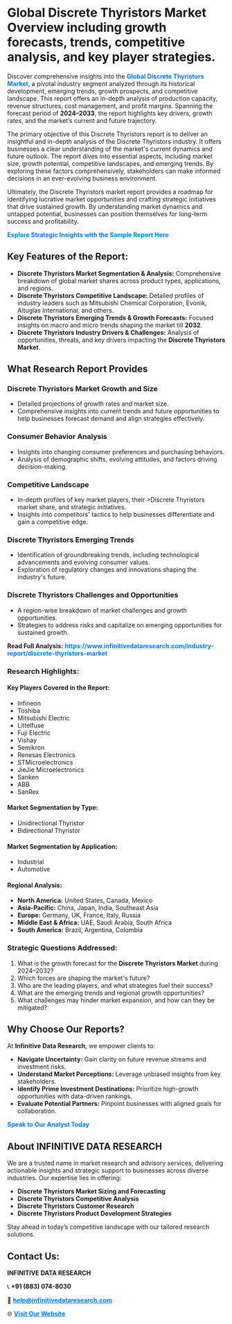 <h1>Global Discrete Thyristors Market Overview including growth forecasts, trends, competitive analysis, and key player strategies.</h1>
<p>
Discover comprehensive insights into the 
<a href="https://www.infinitivedataresearch.com/industry-report/discrete-thyristors-market" rel="dofollow" style="color: #007BFF; text-decoration: none;"><strong>Global Discrete Thyristors Market</strong></a>, a pivotal industry segment analyzed through its historical development, emerging trends, growth prospects, and competitive landscape. This report offers an in-depth analysis of production capacity, revenue structures, cost management, and profit margins. Spanning the forecast period of <strong>2024–2033</strong>, the report highlights key drivers, growth rates, and the market’s current and future trajectory.
</p>
<p>
The primary objective of this Discrete Thyristors report is to deliver an insightful and in-depth analysis of the Discrete Thyristors industry. It offers businesses a clear understanding of the market's current dynamics and future outlook. The report dives into essential aspects, including market size, growth potential, competitive landscapes, and emerging trends. By exploring these factors comprehensively, stakeholders can make informed decisions in an ever-evolving business environment.
</p>
<p>
Ultimately, the Discrete Thyristors market report provides a roadmap for identifying lucrative market opportunities and crafting strategic initiatives that drive sustained growth. By understanding market dynamics and untapped potential, businesses can position themselves for long-term success and profitability.
</p>
<p>
<a href="https://www.infinitivedataresearch.com/request-sample/reportId=107137" style="color: #007BFF; text-decoration: none;"><strong>Explore Strategic Insights with the Sample Report Here</strong></a>
</p>

<h2>Key Features of the Report:</h2>
<ul>
<li><strong>Discrete Thyristors Market Segmentation & Analysis:</strong> Comprehensive breakdown of global market shares across product types, applications, and regions.</li>
<li><strong>Discrete Thyristors Competitive Landscape:</strong> Detailed profiles of industry leaders such as Mitsubishi Chemical Corporation, Evonik, Altuglas International, and others.</li>
<li><strong>Discrete Thyristors Emerging Trends & Growth Forecasts:</strong> Focused insights on macro and micro trends shaping the market till <strong>2032</strong>.</li>
<li><strong>Discrete Thyristors Industry Drivers & Challenges:</strong> Analysis of opportunities, threats, and key drivers impacting the <strong>Discrete Thyristors Market</strong>.</li>
</ul>

<h2>What Research Report Provides</h2>
<h3>Discrete Thyristors Market Growth and Size</h3>
<ul>
<li>Detailed projections of growth rates and market size.</li>
<li>Comprehensive insights into current trends and future opportunities to help businesses forecast demand and align strategies effectively.</li>
</ul>

<h3>Consumer Behavior Analysis</h3>
<ul>
<li>Insights into changing consumer preferences and purchasing behaviors.</li>
<li>Analysis of demographic shifts, evolving attitudes, and factors driving decision-making.</li>
</ul>

<h3>Competitive Landscape</h3>
<ul>
<li>In-depth profiles of key market players, their >Discrete Thyristors market share, and strategic initiatives.</li>
<li>Insights into competitors' tactics to help businesses differentiate and gain a competitive edge.</li>
</ul>

<h3>Discrete Thyristors Emerging Trends</h3>
<ul>
<li>Identification of groundbreaking trends, including technological advancements and evolving consumer values.</li>
<li>Exploration of regulatory changes and innovations shaping the industry's future.</li>
</ul>

<h3>Discrete Thyristors Challenges and Opportunities</h3>
<ul>
<li>A region-wise breakdown of market challenges and growth opportunities.</li>
<li>Strategies to address risks and capitalize on emerging opportunities for sustained growth.</li>
</ul>
<p><strong>Read Full Analysis:</strong> <a href="https://www.infinitivedataresearch.com/industry-report/discrete-thyristors-market" rel="dofollow" style="color: #007BFF; text-decoration: none;"><strong>https://www.infinitivedataresearch.com/industry-report/discrete-thyristors-market</strong></a></p>
<h3>Research Highlights:</h3>
<h4>Key Players Covered in the Report:</h4>
<ul><li>Infineon</li><li>Toshiba</li><li>Mitsubishi Electric</li><li>Littelfuse</li><li>Fuji Electric</li><li>Vishay</li><li>Semikron</li><li>Renesas Electronics</li><li>STMicroelectronics</li><li>JieJie Microelectronics</li><li>Sanken</li><li>ABB</li><li>SanRex</li></ul>
<h4>Market Segmentation by Type:</h4>
<ul><li>Unidirectional Thyristor</li><li>Bidirectional Thyristor</li></ul>
<h4>Market Segmentation by Application:</h4>
<ul><li>Industrial</li><li>Automotive</li></ul>

<h4>Regional Analysis:</h4>
<ul>
<li><strong>North America:</strong> United States, Canada, Mexico</li>
<li><strong>Asia-Pacific:</strong> China, Japan, India, Southeast Asia</li>
<li><strong>Europe:</strong> Germany, UK, France, Italy, Russia</li>
<li><strong>Middle East & Africa:</strong> UAE, Saudi Arabia, South Africa</li>
<li><strong>South America:</strong> Brazil, Argentina, Colombia</li>
</ul>

<h3>Strategic Questions Addressed:</h3>
<ol>
<li>What is the growth forecast for the <strong>Discrete Thyristors Market</strong> during 2024–2032?</li>
<li>Which forces are shaping the market's future?</li>
<li>Who are the leading players, and what strategies fuel their success?</li>
<li>What are the emerging trends and regional growth opportunities?</li>
<li>What challenges may hinder market expansion, and how can they be mitigated?</li>
</ol>

<h2>Why Choose Our Reports?</h2>
<p>At <strong>Infinitive Data Research</strong>, we empower clients to:</p>
<ul>
<li><strong>Navigate Uncertainty:</strong> Gain clarity on future revenue streams and investment risks.</li>
<li><strong>Understand Market Perceptions:</strong> Leverage unbiased insights from key stakeholders.</li>
<li><strong>Identify Prime Investment Destinations:</strong> Prioritize high-growth opportunities with data-driven rankings.</li>
<li><strong>Evaluate Potential Partners:</strong> Pinpoint businesses with aligned goals for collaboration.</li>
</ul>
<p><a href="https://www.infinitivedataresearch.com/industry-report/discrete-thyristors-market" rel="dofollow" style="color: #007BFF; text-decoration: none;"><strong>Speak to Our Analyst Today</strong></a></p>

<h2>About INFINITIVE DATA RESEARCH</h2>
<p>We are a trusted name in market research and advisory services, delivering actionable insights and strategic support to businesses across diverse industries. Our expertise lies in offering:</p>
<ul>
<li><strong>Discrete Thyristors Market Sizing and Forecasting</strong></li>
<li><strong>Discrete Thyristors Competitive Analysis</strong></li>
<li><strong>Discrete Thyristors Customer Research</strong></li>
<li><strong>Discrete Thyristors Product Development Strategies</strong></li>
</ul>
<p>Stay ahead in today’s competitive landscape with our tailored research solutions.</p>

<h2>Contact Us:</h2>
<p><strong>INFINITIVE DATA RESEARCH</strong></p>
<p>📞 <strong>+91 (883) 074-8030</strong></p>
<p>📧 <strong><a href="mailto:help@infinitivedataresearch.com" style="color: #007BFF;">help@infinitivedataresearch.com</a></strong></p>
<p>🌐 <strong><a href="https://www.infinitivedataresearch.com" rel="dofollow" style="color: #007BFF;">Visit Our Website</a></strong></p>